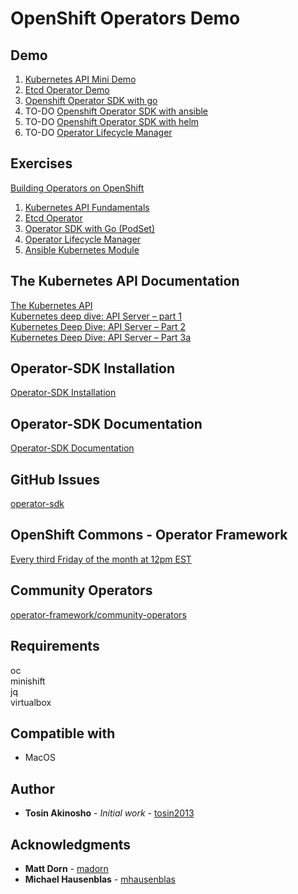 # OpenShift Operators Demo


## Demo
1. [Kubernetes API Mini Demo](kubernetes-api.md)
2. [Etcd Operator Demo](kubernetes-api.md)
3. [Openshift Operator SDK with go](openshift-sdk-with-go.md)
4. TO-DO [Openshift Operator SDK with ansible](#)
5. TO-DO [Openshift Operator SDK with helm](#)
6. TO-DO  [Operator Lifecycle Manager]()

## Exercises
[Building Operators on OpenShift](https://learn.openshift.com/)  

1. [Kubernetes API Fundamentals](https://learn.openshift.com/operatorframework/k8s-api-fundamentals/)
2. [Etcd Operator](https://learn.openshift.com/operatorframework/etcd-operator/)
3. [Operator SDK with Go (PodSet)](https://learn.openshift.com/operatorframework/go-operator-podset/)
4. [Operator Lifecycle Manager](https://learn.openshift.com/operatorframework/operator-lifecycle-manager/)
5. [Ansible Kubernetes Module](https://learn.openshift.com/ansibleop/ansible-k8s-modules/)


## The Kubernetes API Documentation
[The Kubernetes API](https://kubernetes.io/docs/concepts/overview/kubernetes-api/)  
[Kubernetes deep dive: API Server – part 1](https://blog.openshift.com/kubernetes-deep-dive-api-server-part-1/)  
[Kubernetes Deep Dive: API Server – Part 2](https://blog.openshift.com/kubernetes-deep-dive-api-server-part-2/)  
[Kubernetes Deep Dive: API Server – Part 3a](https://blog.openshift.com/kubernetes-deep-dive-api-server-part-3a/)  

## Operator-SDK Installation
[Operator-SDK Installation](operator-sdk-installation.md)  

## Operator-SDK Documentation
[Operator-SDK Documentation](https://github.com/operator-framework/operator-sdk/tree/master/doc)  

## GitHub Issues
[operator-sdk](https://github.com/operator-framework/operator-sdk/issues)  

## OpenShift Commons - Operator Framework
[Every third Friday of the month at 12pm EST](https://commons.openshift.org/sig/OpenshiftOperators.html)  

## Community Operators
[operator-framework/community-operators](https://github.com/operator-framework/community-operators)

## Requirements
oc  
minishift  
jq  
virtualbox  


## Compatible with
* MacOS  

## Author
* **Tosin Akinosho** - *Initial work* - [tosin2013](https://github.com/tosin2013)

## Acknowledgments

* **Matt Dorn** -  [madorn](https://github.com/madorn)
* **Michael Hausenblas** -  [mhausenblas](https://github.com/mhausenblas)

